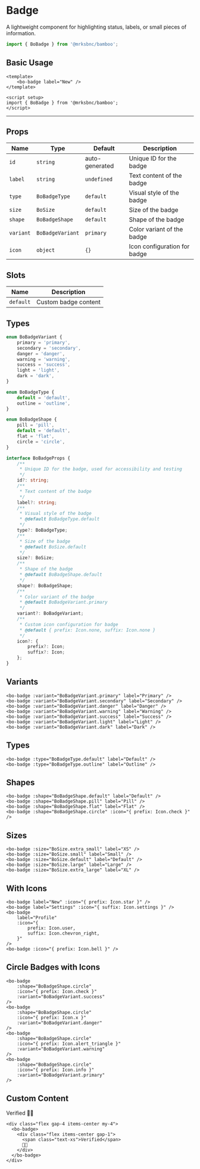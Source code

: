 <script setup>
import BoBadge from '@/components/bo-badge/bo-badge.vue';
import {  BoBadgeVariant, BoBadgeType, BoBadgeShape } from '@/components/bo-badge';
import { BoSize } from '@/shared/bo-size';
import { Icon } from '@/components/bo-icon';
</script>

# Badge

A lightweight component for highlighting status, labels, or small pieces of information.

```js
import { BoBadge } from '@mrksbnc/bamboo';
```

## Basic Usage

```vue
<template>
	<bo-badge label="New" />
</template>

<script setup>
import { BoBadge } from '@mrksbnc/bamboo';
</script>
```

<hr />
<div class="flex gap-4 items-center my-4">
  <bo-badge label="New" />
</div>

## Props

| Name      | Type             | Default        | Description                  |
| --------- | ---------------- | -------------- | ---------------------------- |
| `id`      | `string`         | auto-generated | Unique ID for the badge      |
| `label`   | `string`         | `undefined`    | Text content of the badge    |
| `type`    | `BoBadgeType`    | `default`      | Visual style of the badge    |
| `size`    | `BoSize`         | `default`      | Size of the badge            |
| `shape`   | `BoBadgeShape`   | `default`      | Shape of the badge           |
| `variant` | `BoBadgeVariant` | `primary`      | Color variant of the badge   |
| `icon`    | `object`         | `{}`           | Icon configuration for badge |

## Slots

| Name      | Description          |
| --------- | -------------------- |
| `default` | Custom badge content |

## Types

```ts
enum BoBadgeVariant {
	primary = 'primary',
	secondary = 'secondary',
	danger = 'danger',
	warning = 'warning',
	success = 'success',
	light = 'light',
	dark = 'dark',
}

enum BoBadgeType {
	default = 'default',
	outline = 'outline',
}

enum BoBadgeShape {
	pill = 'pill',
	default = 'default',
	flat = 'flat',
	circle = 'circle',
}

interface BoBadgeProps {
	/**
	 * Unique ID for the badge, used for accessibility and testing
	 */
	id?: string;
	/**
	 * Text content of the badge
	 */
	label?: string;
	/**
	 * Visual style of the badge
	 * @default BoBadgeType.default
	 */
	type?: BoBadgeType;
	/**
	 * Size of the badge
	 * @default BoSize.default
	 */
	size?: BoSize;
	/**
	 * Shape of the badge
	 * @default BoBadgeShape.default
	 */
	shape?: BoBadgeShape;
	/**
	 * Color variant of the badge
	 * @default BoBadgeVariant.primary
	 */
	variant?: BoBadgeVariant;
	/**
	 * Custom icon configuration for badge
	 * @default { prefix: Icon.none, suffix: Icon.none }
	 */
	icon?: {
		prefix?: Icon;
		suffix?: Icon;
	};
}
```

## Variants

<div class="flex gap-4 items-center my-4">
  <bo-badge :variant="BoBadgeVariant.primary" label="Primary" />
  <bo-badge :variant="BoBadgeVariant.secondary" label="Secondary" />
  <bo-badge :variant="BoBadgeVariant.danger" label="Danger" />
  <bo-badge :variant="BoBadgeVariant.warning" label="Warning" />
  <bo-badge :variant="BoBadgeVariant.success" label="Success" />
  <bo-badge :variant="BoBadgeVariant.light" label="Light" />
  <bo-badge :variant="BoBadgeVariant.dark" label="Dark" />
</div>

```vue
<bo-badge :variant="BoBadgeVariant.primary" label="Primary" />
<bo-badge :variant="BoBadgeVariant.secondary" label="Secondary" />
<bo-badge :variant="BoBadgeVariant.danger" label="Danger" />
<bo-badge :variant="BoBadgeVariant.warning" label="Warning" />
<bo-badge :variant="BoBadgeVariant.success" label="Success" />
<bo-badge :variant="BoBadgeVariant.light" label="Light" />
<bo-badge :variant="BoBadgeVariant.dark" label="Dark" />
```

## Types

<div class="flex gap-4 items-center my-4">
  <bo-badge :type="BoBadgeType.default" label="Default" />
  <bo-badge :type="BoBadgeType.outline" label="Outline" />
</div>

```vue
<bo-badge :type="BoBadgeType.default" label="Default" />
<bo-badge :type="BoBadgeType.outline" label="Outline" />
```

## Shapes

<div class="flex gap-4 items-center my-4">
  <bo-badge :shape="BoBadgeShape.default" label="Default" />
  <bo-badge :shape="BoBadgeShape.pill" label="Pill" />
  <bo-badge :shape="BoBadgeShape.flat" label="Flat" />
  <bo-badge :shape="BoBadgeShape.circle" :icon="{ prefix: Icon.check }" />
</div>

```vue
<bo-badge :shape="BoBadgeShape.default" label="Default" />
<bo-badge :shape="BoBadgeShape.pill" label="Pill" />
<bo-badge :shape="BoBadgeShape.flat" label="Flat" />
<bo-badge :shape="BoBadgeShape.circle" :icon="{ prefix: Icon.check }" />
```

## Sizes

<div class="flex items-center gap-4 my-4">
  <bo-badge :size="BoSize.extra_small" label="XS" />
  <bo-badge :size="BoSize.small" label="Small" />
  <bo-badge :size="BoSize.default" label="Default" />
  <bo-badge :size="BoSize.large" label="Large" />
  <bo-badge :size="BoSize.extra_large" label="XL" />
</div>

```vue
<bo-badge :size="BoSize.extra_small" label="XS" />
<bo-badge :size="BoSize.small" label="Small" />
<bo-badge :size="BoSize.default" label="Default" />
<bo-badge :size="BoSize.large" label="Large" />
<bo-badge :size="BoSize.extra_large" label="XL" />
```

## With Icons

<div class="flex gap-4 items-center my-4">
  <bo-badge 
    label="New" 
    :icon="{ prefix: Icon.bell }" 
  />
  <bo-badge 
    label="Settings" 
    :icon="{ suffix: Icon.bell }" 
  />
  <bo-badge 
    label="Profile" 
    :icon="{ 
      prefix: Icon.user,
      suffix: Icon.chevron_right 
    }" 
  />
  <bo-badge 
    :icon="{ prefix: Icon.bell }" 
  />
</div>

```vue
<bo-badge label="New" :icon="{ prefix: Icon.star }" />
<bo-badge label="Settings" :icon="{ suffix: Icon.settings }" />
<bo-badge
	label="Profile"
	:icon="{
		prefix: Icon.user,
		suffix: Icon.chevron_right,
	}"
/>
<bo-badge :icon="{ prefix: Icon.bell }" />
```

## Circle Badges with Icons

<div class="flex gap-4 items-center my-4">
  <bo-badge 
    :shape="BoBadgeShape.circle" 
    :icon="{ prefix: Icon.check }" 
    :variant="BoBadgeVariant.success" 
  />
  <bo-badge 
    :shape="BoBadgeShape.circle" 
    :icon="{ prefix: Icon.x }" 
    :variant="BoBadgeVariant.danger" 
  />
  <bo-badge 
    :shape="BoBadgeShape.circle" 
    :icon="{ prefix: Icon.alert_triangle }" 
    :variant="BoBadgeVariant.warning" 
  />
  <bo-badge 
    :shape="BoBadgeShape.circle" 
    :icon="{ prefix: Icon.info }" 
    :variant="BoBadgeVariant.primary" 
  />
</div>

```vue
<bo-badge
	:shape="BoBadgeShape.circle"
	:icon="{ prefix: Icon.check }"
	:variant="BoBadgeVariant.success"
/>
<bo-badge
	:shape="BoBadgeShape.circle"
	:icon="{ prefix: Icon.x }"
	:variant="BoBadgeVariant.danger"
/>
<bo-badge
	:shape="BoBadgeShape.circle"
	:icon="{ prefix: Icon.alert_triangle }"
	:variant="BoBadgeVariant.warning"
/>
<bo-badge
	:shape="BoBadgeShape.circle"
	:icon="{ prefix: Icon.info }"
	:variant="BoBadgeVariant.primary"
/>
```

## Custom Content

<div class="flex gap-4 items-center my-4">
  <bo-badge>
    <div class="flex items-center gap-1">
      <span class="text-xs">Verified</span>
      💁🏻
    </div>
  </bo-badge>
</div>

```vue
<div class="flex gap-4 items-center my-4">
  <bo-badge>
    <div class="flex items-center gap-1">
      <span class="text-xs">Verified</span>
      💁🏻
    </div>
  </bo-badge>
</div>
```
